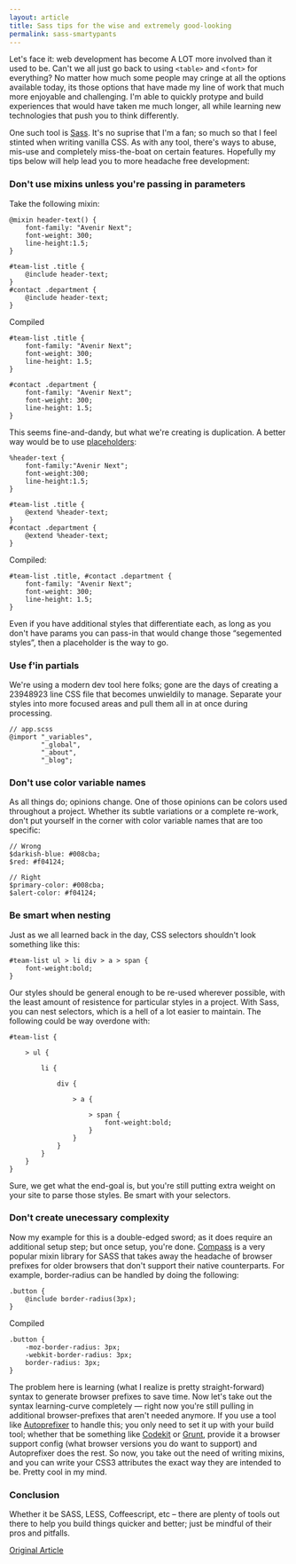 ```yaml
---
layout: article
title: Sass tips for the wise and extremely good-looking
permalink: sass-smartypants
---
```


Let's face it: web development has become A LOT more involved than it used to be. Can't we all just go back to using `<table>` and `<font>` for everything? No matter how much some people may cringe at all the options available today, its those options that have made my line of work that much more enjoyable and challenging. I'm able to quickly protype and build experiences that would have taken me much longer, all while learning new technologies that push you to think differently.

One such tool is [Sass](http://sass-lang.com/). It's no suprise that I'm a fan; so much so that I feel stinted when writing vanilla CSS. As with any tool, there's ways to abuse, mis-use and completely miss-the-boat on certain features. Hopefully my tips below will help lead you to more headache free development:

### Don't use mixins unless you're passing in parameters

Take the following mixin:

    @mixin header-text() {
        font-family: "Avenir Next";
        font-weight: 300;
        line-height:1.5;
    }

    #team-list .title {
        @include header-text;
    }
    #contact .department {
        @include header-text;
    }

Compiled

    #team-list .title {
        font-family: "Avenir Next";
        font-weight: 300;
        line-height: 1.5;
    }

    #contact .department {
        font-family: "Avenir Next";
        font-weight: 300;
        line-height: 1.5;
    }

This seems fine-and-dandy, but what we're creating is duplication. A better way would be to use [placeholders](http://sass-lang.com/documentation/file.SASS_REFERENCE.html#placeholder_selectors_):

    %header-text {
        font-family:"Avenir Next";
        font-weight:300;
        line-height:1.5;
    }

    #team-list .title {
        @extend %header-text;
    }
    #contact .department {
        @extend %header-text;
    }

Compiled:

    #team-list .title, #contact .department {
        font-family: "Avenir Next";
        font-weight: 300;
        line-height: 1.5;
    }

Even if you have additional styles that differentiate each, as long as you don't have params you can pass-in that would change those “segemented styles”, then a placeholder is the way to go.

### Use f'in partials

We're using a modern dev tool here folks; gone are the days of creating a 23948923 line CSS file that becomes unwieldily to manage. Separate your styles into more focused areas and pull them all in at once during processing.

    // app.scss
    @import "_variables",
            "_global",
            "_about",
            "_blog";


### Don't use color variable names

As all things do; opinions change. One of those opinions can be colors used throughout a project. Whether its subtle variations or a complete re-work, don't put yourself in the corner with color variable names that are too specific:

    // Wrong
    $darkish-blue: #008cba;
    $red: #f04124;

    // Right
    $primary-color: #008cba;
    $alert-color: #f04124;


### Be smart when nesting

Just as we all learned back in the day, CSS selectors shouldn't look something like this:

    #team-list ul > li div > a > span {
        font-weight:bold;
    }

Our styles should be general enough to be re-used wherever possible, with the least amount of resistence for particular styles in a project. With Sass, you can nest selectors, which is a hell of a lot easier to maintain. The following could be way overdone with:

    #team-list {

        > ul {

            li {

                div {

                    > a {

                        > span {
                            font-weight:bold;
                        }
                    }
                }
            }
        }
    }


Sure, we get what the end-goal is, but you're still putting extra weight on your site to parse those styles. Be smart with your selectors.

### Don't create unecessary complexity

Now my example for this is a double-edged sword; as it does require an additional setup step; but once setup, you're done. [Compass](http://compass-style.org/) is a very popular mixin library for SASS that takes away the headache of browser prefixes for older browsers that don't support their native counterparts. For example, border-radius can be handled by doing the following:

    .button {
        @include border-radius(3px);
    }

Compiled

    .button {
        -moz-border-radius: 3px;
        -webkit-border-radius: 3px;
        border-radius: 3px;
    }

The problem here is learning (what I realize is pretty straight-forward) syntax to generate browser prefixes to save time. Now let's take out the syntax learning-curve completely — right now you're still pulling in additional browser-prefixes that aren't needed anymore. If you use a tool like [Autoprefixer](https://github.com/ai/autoprefixer) to handle this; you only need to set it up with your build tool; whether that be something like [Codekit](https://incident57.com/codekit/) or [Grunt](http://gruntjs.com/), provide it a browser support config (what browser versions you do want to support) and Autoprefixer does the rest. So now, you take out the need of writing mixins, and you can write your CSS3 attributes the exact way they are intended to be. Pretty cool in my mind.

### Conclusion

Whether it be SASS, LESS, Coffeescript, etc – there are plenty of tools out there to help you build things quicker and better; just be mindful of their pros and pitfalls.

[Original Article](http://blog.blueion.com/2014/05/20/sass-tips-wise-extremely-good-looking/)
